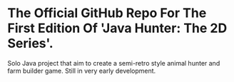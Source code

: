# The Official GitHub Repo For The First Edition Of 'Java Hunter: The 2D Series'.
Solo Java project that aim to create a semi-retro style animal hunter and farm builder game.
Still in very early development.
